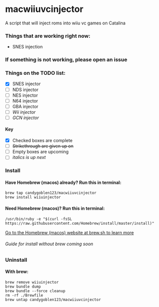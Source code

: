 # macwiiuvcinjector
A script that will inject roms into wiiu vc games on Catalina

### Things that are working right now:
- SNES injection

### If something is not working, please open an issue

### Things on the TODO list:
- [x] SNES injector
- [ ] NDS injector
- [ ] NES injector
- [ ] N64 injector
- [ ] GBA injector
- [ ] *Wii injector*
- [ ] *GCN injector*

#### Key
- [x] Checked boxes are complete
- [ ] ~~Strikethrough are given up on~~
- [ ] Empty boxes are upcoming
- [ ] *italics is up next*

### Install
#### Have Homebrew (macos) already? Run this in terminal:
```shell
brew tap candygoblen123/macwiiuvcinjector
brew install wiiuinjector
```

#### Need Homebrew (macos)? Run this in terminal:
```shell
/usr/bin/ruby -e "$(curl -fsSL https://raw.githubusercontent.com/Homebrew/install/master/install)"
```
[Go to the Homebrew (macos) website at brew.sh to learn more](https://brew.sh)

###### Guide for install without brew coming soon

### Uninstall
#### With brew:
```shell
brew remove wiiuinjector
brew bundle dump
brew bundle --force cleanup
rm -rf ./Brewfile
brew untap candygoblen123/macwiiuvcinjector
```
